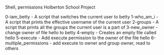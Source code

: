 Shell, permissions Holberton School Project

0-iam_betty - A script that switches the current user to betty
1-who_am_i - A script that prints the effective username of the current user
2-groups - A script that prints all the groups the current user is a part of
3-new_owner - change owner of file hello to betty
4-empty - Creates an empty file called hello
5-execute - Add execute permission to the owner of the file hello
6-multiple_permissions - add execute to owner and group owner, read to others
